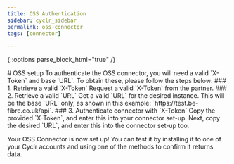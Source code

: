 ```yaml
---
title: OSS Authentication
sidebar: cyclr_sidebar
permalink: oss-connector
tags: [connector]

---
```

{::options parse_block_html="true" /}
<section class="card py-5 my-5">
# OSS setup
To authenticate the OSS connector, you will need a valid `X-Token` and base `URL`.
To obtain these, please follow the steps below:
### 1. Retrieve a valid `X-Token`
Request a valid `X-Token` from the partner.
### 2. Retrieve a valid `URL`
Get a valid `URL` for the desired instance. This will be the base `URL` only, as shown in this example: `https://test.be-fibre.co.uk/api`.
### 3. Authenticate connector with `X-Token`
Copy the provided `X-Token`, and enter this into your connector set-up.
Next, copy the desired `URL`, and enter this into the connector set-up too.

Your OSS Connector is now set up! You can test it by installing it to one of your Cyclr accounts and using one of the methods to confirm it returns data.

</section>
